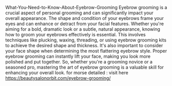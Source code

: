 What-You-Need-to-Know-About-Eyebrow-Grooming
Eyebrow grooming is a crucial aspect of personal grooming and can significantly impact your overall appearance. 
The shape and condition of your eyebrows frame your eyes and can enhance or detract from your facial features. Whether you're aiming for a bold, dramatic look or a subtle, natural appearance, knowing how to groom your eyebrows effectively is essential.
This involves techniques like plucking, waxing, threading, or using eyebrow grooming kits to achieve the desired shape and thickness. It's also important to consider your face shape when determining the most flattering eyebrow style. Proper eyebrow grooming can instantly lift your face, making you look more polished and put together. So, whether you're a grooming novice or a seasoned pro, mastering the art of eyebrow grooming is a valuable skill for enhancing your overall look.
for morse detailed : visit here
https://beautysalonorbit.com/eyebrow-grooming/
